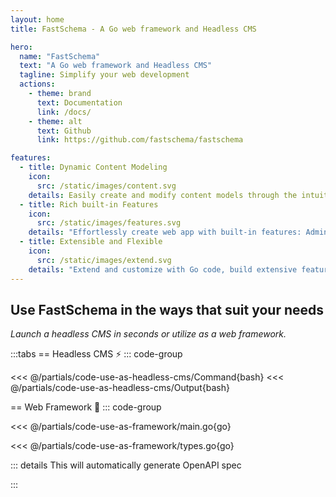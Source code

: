 ```yaml
---
layout: home
title: FastSchema - A Go web framework and Headless CMS

hero:
  name: "FastSchema"
  text: "A Go web framework and Headless CMS"
  tagline: Simplify your web development
  actions:
    - theme: brand
      text: Documentation
      link: /docs/
    - theme: alt
      text: Github
      link: https://github.com/fastschema/fastschema

features:
  - title: Dynamic Content Modeling
    icon:
      src: /static/images/content.svg
    details: Easily create and modify content models through the intuitive admin UI, without writing a line of code.
  - title: Rich built-in Features
    icon:
      src: /static/images/features.svg
    details: "Effortlessly create web app with built-in features: Admin Control Panel, File manger, OAS, RBAC, and more."
  - title: Extensible and Flexible
    icon:
      src: /static/images/extend.svg
    details: "Extend and customize with Go code, build extensive features by leveraging the powerful of Resources, Hooks, ORM."
---
```


<script setup>
import HomeFeatures from '../.vitepress/components/HomeFeatures.vue'
import OASOutputWithCustomResource from '../.vitepress/components/OASOutputWithCustomResource.vue'
</script>

<!-- Use Cases tabs -->

## Use FastSchema in the ways that suit your needs
*Launch a headless CMS in seconds or utilize as a web framework.*

:::tabs
== Headless CMS ⚡️
::: code-group

<<< @/partials/code-use-as-headless-cms/Command{bash}
<<< @/partials/code-use-as-headless-cms/Output{bash}

== Web Framework 🚀
::: code-group

<<< @/partials/code-use-as-framework/main.go{go}

<<< @/partials/code-use-as-framework/types.go{go}

::: details This will automatically generate OpenAPI spec
<OASOutputWithCustomResource />

:::

<!-- Home Features -->
<HomeFeatures />
